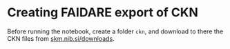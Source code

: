 # Creating FAIDARE export of CKN

Before running the notebook, create a folder `ckn`, and download to there the CKN files from [skm.nib.si/downloads](https://skm.nib.si/downloads/). 
